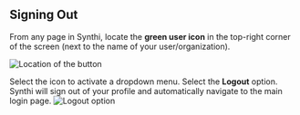 ## Signing Out

From any page in Synthi, locate the **green user icon** in the top-right corner of the screen (next to the name of your user/organization).

![Location of the button](/images/logout-button.png)

Select the icon to activate a dropdown menu. Select the **Logout** option. Synthi will sign out of your profile and automatically navigate to the main login page.
![Logout option](/images/logout-button-activated.png)